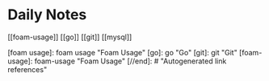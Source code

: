 # Daily Notes

[[foam-usage]]
[[go]]
[[git]]
[[mysql]]


[//begin]: # "Autogenerated link references for markdown compatibility"
[foam usage]: foam usage "Foam Usage"
[go]: go "Go"
[git]: git "Git"
[foam-usage]: foam-usage "Foam Usage"
[//end]: # "Autogenerated link references"